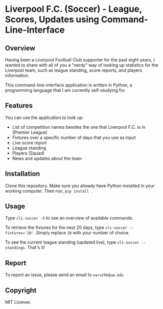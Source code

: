 # Liverpool F.C. (Soccer) - League, Scores, Updates using Command-Line-Interface

## Overview
Having been a Liverpool Football Club supporter for the past eight years, I wanted to share with all of you a "nerdy" way of looking up statistics for the Liverpool team, such as league standing, score reports, and players information. 

This command-line-interface application is written in Python, a programming language that I am currently self-studying for.

## Features

You can use the application to look up:
- List of competition names besides the one that Liverpool F.C. is in (Premier League)
- Fixtures over a specific number of days that you use as input
- Live score report
- League standing
- Players (Squad)
- News and updates about the team

## Installation

Clone this repository. Make sure you already have Python installed in your working computer. Then run, `pip install .`

## Usage

Type `cli-soccer -h` to see an overview of available commands.

To retrieve the fixtures for the next 20 days, type `cli-soccer --fixtures='20'`. Simply replace `20` with your number of choice.

To see the current league standing (updated live), type `cli-soccer --standings`. That's it!
## Report

To report an issue, please send an email to `naruthk@uw.edu`

## Copyright

MIT License. 